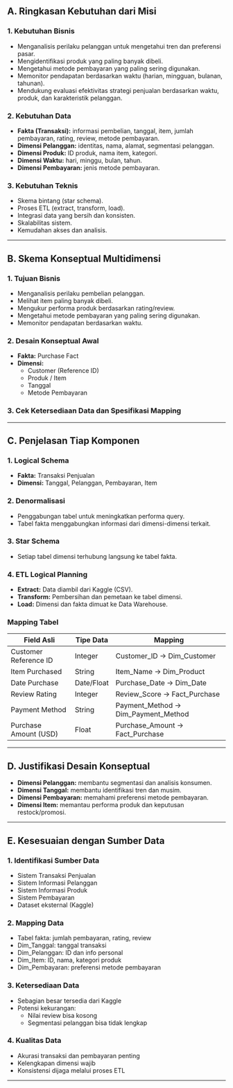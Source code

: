 ## A. Ringkasan Kebutuhan dari Misi

### 1. Kebutuhan Bisnis
- Menganalisis perilaku pelanggan untuk mengetahui tren dan preferensi pasar.  
- Mengidentifikasi produk yang paling banyak dibeli.  
- Mengetahui metode pembayaran yang paling sering digunakan.  
- Memonitor pendapatan berdasarkan waktu (harian, mingguan, bulanan, tahunan).  
- Mendukung evaluasi efektivitas strategi penjualan berdasarkan waktu, produk, dan karakteristik pelanggan.

### 2. Kebutuhan Data
- **Fakta (Transaksi):** informasi pembelian, tanggal, item, jumlah pembayaran, rating, review, metode pembayaran.  
- **Dimensi Pelanggan:** identitas, nama, alamat, segmentasi pelanggan.  
- **Dimensi Produk:** ID produk, nama item, kategori.  
- **Dimensi Waktu:** hari, minggu, bulan, tahun.  
- **Dimensi Pembayaran:** jenis metode pembayaran.

### 3. Kebutuhan Teknis
- Skema bintang (star schema).  
- Proses ETL (extract, transform, load).  
- Integrasi data yang bersih dan konsisten.  
- Skalabilitas sistem.  
- Kemudahan akses dan analisis.

---

## B. Skema Konseptual Multidimensi

### 1. Tujuan Bisnis
- Menganalisis perilaku pembelian pelanggan.  
- Melihat item paling banyak dibeli.  
- Mengukur performa produk berdasarkan rating/review.  
- Mengetahui metode pembayaran yang paling sering digunakan.  
- Memonitor pendapatan berdasarkan waktu.

### 2. Desain Konseptual Awal
- **Fakta:** Purchase Fact  
- **Dimensi:**  
  - Customer (Reference ID)  
  - Produk / Item  
  - Tanggal  
  - Metode Pembayaran

### 3. Cek Ketersediaan Data dan Spesifikasi Mapping

---

## C. Penjelasan Tiap Komponen

### 1. Logical Schema
- **Fakta:** Transaksi Penjualan  
- **Dimensi:** Tanggal, Pelanggan, Pembayaran, Item

### 2. Denormalisasi
- Penggabungan tabel untuk meningkatkan performa query.  
- Tabel fakta menggabungkan informasi dari dimensi-dimensi terkait.

### 3. Star Schema
- Setiap tabel dimensi terhubung langsung ke tabel fakta.

### 4. ETL Logical Planning
- **Extract:** Data diambil dari Kaggle (CSV).  
- **Transform:** Pembersihan dan pemetaan ke tabel dimensi.  
- **Load:** Dimensi dan fakta dimuat ke Data Warehouse.

### Mapping Tabel
| Field Asli                | Tipe Data     | Mapping             |
|--------------------------|---------------|----------------------|
| Customer Reference ID    | Integer        | Customer_ID → Dim_Customer |
| Item Purchased           | String         | Item_Name → Dim_Product |
| Date Purchase            | Date/Float     | Purchase_Date → Dim_Date |
| Review Rating            | Integer        | Review_Score → Fact_Purchase |
| Payment Method           | String         | Payment_Method → Dim_Payment_Method |
| Purchase Amount (USD)    | Float          | Purchase_Amount → Fact_Purchase |

---

## D. Justifikasi Desain Konseptual

- **Dimensi Pelanggan:** membantu segmentasi dan analisis konsumen.  
- **Dimensi Tanggal:** membantu identifikasi tren dan musim.  
- **Dimensi Pembayaran:** memahami preferensi metode pembayaran.  
- **Dimensi Item:** memantau performa produk dan keputusan restock/promosi.

---

## E. Kesesuaian dengan Sumber Data

### 1. Identifikasi Sumber Data
- Sistem Transaksi Penjualan  
- Sistem Informasi Pelanggan  
- Sistem Informasi Produk  
- Sistem Pembayaran  
- Dataset eksternal (Kaggle)

### 2. Mapping Data
- Tabel fakta: jumlah pembayaran, rating, review  
- Dim_Tanggal: tanggal transaksi  
- Dim_Pelanggan: ID dan info personal  
- Dim_Item: ID, nama, kategori produk  
- Dim_Pembayaran: preferensi metode pembayaran

### 3. Ketersediaan Data
- Sebagian besar tersedia dari Kaggle  
- Potensi kekurangan:  
  - Nilai review bisa kosong  
  - Segmentasi pelanggan bisa tidak lengkap

### 4. Kualitas Data
- Akurasi transaksi dan pembayaran penting  
- Kelengkapan dimensi wajib  
- Konsistensi dijaga melalui proses ETL

---